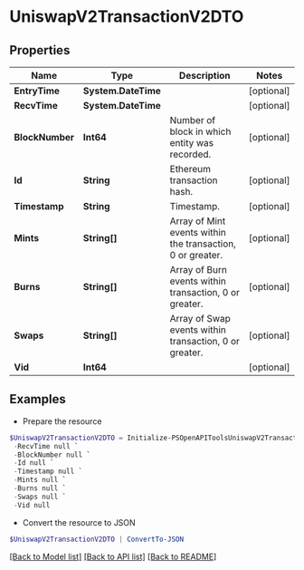 # UniswapV2TransactionV2DTO
## Properties

Name | Type | Description | Notes
------------ | ------------- | ------------- | -------------
**EntryTime** | **System.DateTime** |  | [optional] 
**RecvTime** | **System.DateTime** |  | [optional] 
**BlockNumber** | **Int64** | Number of block in which entity was recorded. | [optional] 
**Id** | **String** | Ethereum transaction hash. | [optional] 
**Timestamp** | **String** | Timestamp. | [optional] 
**Mints** | **String[]** | Array of Mint events within the transaction, 0 or greater. | [optional] 
**Burns** | **String[]** | Array of Burn events within transaction, 0 or greater. | [optional] 
**Swaps** | **String[]** | Array of Swap events within transaction, 0 or greater. | [optional] 
**Vid** | **Int64** |  | [optional] 

## Examples

- Prepare the resource
```powershell
$UniswapV2TransactionV2DTO = Initialize-PSOpenAPIToolsUniswapV2TransactionV2DTO  -EntryTime null `
 -RecvTime null `
 -BlockNumber null `
 -Id null `
 -Timestamp null `
 -Mints null `
 -Burns null `
 -Swaps null `
 -Vid null
```

- Convert the resource to JSON
```powershell
$UniswapV2TransactionV2DTO | ConvertTo-JSON
```

[[Back to Model list]](../README.md#documentation-for-models) [[Back to API list]](../README.md#documentation-for-api-endpoints) [[Back to README]](../README.md)

